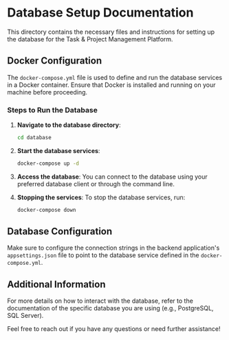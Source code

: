 # Database Setup Documentation

This directory contains the necessary files and instructions for setting up the database for the Task & Project Management Platform.

## Docker Configuration

The `docker-compose.yml` file is used to define and run the database services in a Docker container. Ensure that Docker is installed and running on your machine before proceeding.

### Steps to Run the Database

1. **Navigate to the database directory**:
   ```bash
   cd database
   ```

2. **Start the database services**:
   ```bash
   docker-compose up -d
   ```

3. **Access the database**:
   You can connect to the database using your preferred database client or through the command line.

4. **Stopping the services**:
   To stop the database services, run:
   ```bash
   docker-compose down
   ```

## Database Configuration

Make sure to configure the connection strings in the backend application's `appsettings.json` file to point to the database service defined in the `docker-compose.yml`.

## Additional Information

For more details on how to interact with the database, refer to the documentation of the specific database you are using (e.g., PostgreSQL, SQL Server).

Feel free to reach out if you have any questions or need further assistance!